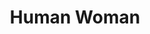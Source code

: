 ---
title:  "Human Woman"
metadate: "hide"
categories: [ Humans, NPCs ]
image: "/assets/images/minis/humanoid/humans/HumanWoman.png"
---